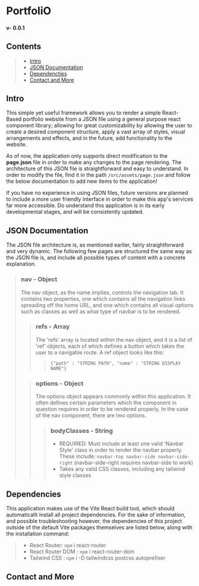 # PortfoliO
#### v- 0.0.1


## Contents

> - [Intro](#intro)
> - [JSON Documentation](#json-documentation)
> - [Dependencties](#dependencies)
> - [Contact and More](#contact-and-more)

## Intro

This simple yet useful framework allows you to render a simple React-Based portfolio website from a JSON
file using a general purpose react component library; allowing for great customizability by allowing the user to create a desired
component structure, apply a vast array of styles, visual arrangements and effects, and in the future, add functionality to the website.

As of now, the application only supports direct modification to the **page.json** file in order to make any changes to the page rendering.
The architecture of this JSON file is straightforward and easy to understand. In order to modify the file, find it in the path `/src/assets/page.json`
and follow the below documentation to add new items to the application!

If you have no experience in using JSON files, future versions are planned to include a more user friendly interface in order to make this app's
services far more accessible. Do understand this application is in its early developmental stages, and will be consistently updated.

## JSON Documentation

The JSON file architecture is, as mentioned earlier, fairly straightforward and very dynamic.
The following few pages are structured the same way as the JSON file is, and include all possible types of content with a concrete explanation.

> ### nav - Object
> The nav object, as the name implies, controls the navigation tab.
> It contains two properties, one which contains all the navigation links spreading off the home URL, and one which contains all
> visual options such as classes as well as what type of navbar is to be rendered.
> 
>> ### refs - Array
>> The 'refs' array is located within the nav object, and it is a list of 'ref' objects, each of which defines a button
>> which takes the user to a navigable route. A ref object looks like this:
>>> ```{"path" : "STRING PATH", "name" : "STRING DISPLAY NAME"}```
>
>> ### options - Object
>> The options object appears commonly within this application. It often defines certain parameters which the
>> component in question requires in order to be rendered properly. In the case of the nav component, there are two options.
>>> ### bodyClasses - String
>>>
>>> - REQUIRED: Must include at least one valid 'Navbar Style' class in order to render the navbar properly. These include: `navbar-top navbar-side navbar-side-right` (navbar-side-right requires navbar-side to work)
>>> - Takes any valid CSS classes, including any tailwind style classes

## Dependencies

This application makes use of the Vite React build tool, which should automaticallt install all project dependencies.
For the sake of information, and possible troubleshooting however, the dependencies of this project outside of the default Vite packages themselves
are listed below, along with the installation command:

> - React Router: ```npm``` i react-router
> - React Router DOM : ```npm``` i react-router-dom
> - Tailwind CSS : ```npm``` i -D tailwindcss postcss autoprefixer

## Contact and More